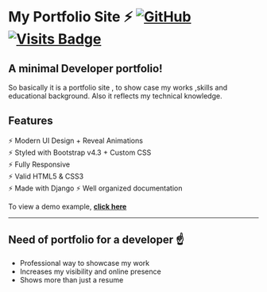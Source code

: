 # My Portfolio Site ⚡️ [![GitHub](https://img.shields.io/github/license/narutoop/Doki_site?color=blue)](https://github.com/narutoop/Doki_site/blob/master/LICENSE.md) [![Visits Badge](https://badges.pufler.dev/visits/NarutoOp/doki_site)](https://badges.pufler.dev/visits/NarutoOp/doki_site)

## A minimal Developer portfolio!

So basically it is a portfolio site , to show case my works ,skills and educational background.
Also it reflects my technical knowledge.

## Features

⚡️ Modern UI Design + Reveal Animations\
⚡️ Styled with Bootstrap v4.3 + Custom CSS\
⚡️ Fully Responsive\
⚡️ Valid HTML5 & CSS3\
⚡ Made with Django
⚡️ Well organized documentation

To view a demo example, **[click here](http://arpitfolio.herokuapp.com/)**

---

## Need of portfolio for a developer ☝️

- Professional way to showcase my work
- Increases my visibility and online presence
- Shows more than just a resume
